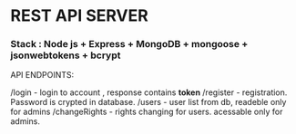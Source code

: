 # REST API SERVER

### Stack : Node js + Express + MongoDB + mongoose + jsonwebtokens + bcrypt

API ENDPOINTS:

/login - login to account , response contains **token**
/register - registration. Password is crypted in database.
/users - user list from db, readeble only for admins
/changeRights - rights changing for users. acessable only for admins.
